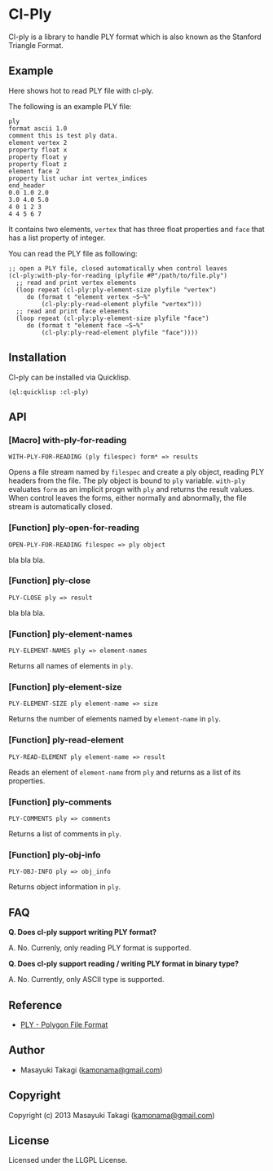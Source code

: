# Cl-Ply

Cl-ply is a library to handle PLY format which is also known as the Stanford Triangle Format.

## Example

Here shows hot to read PLY file with cl-ply.

The following is an example PLY file:

    ply
    format ascii 1.0
    comment this is test ply data.
    element vertex 2
    property float x
    property float y
    property float z
    element face 2
    property list uchar int vertex_indices
    end_header
    0.0 1.0 2.0
    3.0 4.0 5.0
    4 0 1 2 3
    4 4 5 6 7

It contains two elements, `vertex` that has three float properties and `face` that has a list property of integer.

You can read the PLY file as following:

    ;; open a PLY file, closed automatically when control leaves
    (cl-ply:with-ply-for-reading (plyfile #P"/path/to/file.ply")
      ;; read and print vertex elements
      (loop repeat (cl-ply:ply-element-size plyfile "vertex")
         do (format t "element vertex ~S~%"
             (cl-ply:ply-read-element plyfile "vertex")))
      ;; read and print face elements
      (loop repeat (cl-ply:ply-element-size plyfile "face")
         do (format t "element face ~S~%"
             (cl-ply:ply-read-element plyfile "face"))))

## Installation

Cl-ply can be installed via Quicklisp.

    (ql:quicklisp :cl-ply)

## API

### [Macro] with-ply-for-reading

    WITH-PLY-FOR-READING (ply filespec) form* => results

Opens a file stream named by `filespec` and create a ply object, reading PLY headers from the file. The ply object is bound to `ply` variable. `with-ply` evaluates `form` as an implicit progn with `ply` and returns the result values. When control leaves the forms, either normally and abnormally, the file stream is automatically closed.

### [Function] ply-open-for-reading

    OPEN-PLY-FOR-READING filespec => ply object

bla bla bla.

### [Function] ply-close

    PLY-CLOSE ply => result

bla bla bla.

### [Function] ply-element-names

    PLY-ELEMENT-NAMES ply => element-names

Returns all names of elements in `ply`.

### [Function] ply-element-size

    PLY-ELEMENT-SIZE ply element-name => size

Returns the number of elements named by `element-name` in `ply`.

### [Function] ply-read-element

    PLY-READ-ELEMENT ply element-name => result

Reads an element of `element-name` from `ply` and returns as a list of its properties.

### [Function] ply-comments

    PLY-COMMENTS ply => comments

Returns a list of comments in `ply`.

### [Function] ply-obj-info

    PLY-OBJ-INFO ply => obj_info

Returns object information in `ply`.

## FAQ

**Q. Does cl-ply support writing PLY format?**

A. No. Currenly, only reading PLY format is supported.

**Q. Does cl-ply support reading / writing PLY format in binary type?**

A. No. Currently, only ASCII type is supported.

## Reference

* [PLY - Polygon File Format](http://paulbourke.net/dataformats/ply/)

## Author

* Masayuki Takagi (kamonama@gmail.com)

## Copyright

Copyright (c) 2013 Masayuki Takagi (kamonama@gmail.com)

## License

Licensed under the LLGPL License.
